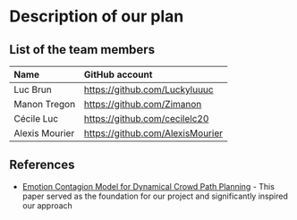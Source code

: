 # Description of our plan

## List of the team members

| Name           | GitHub account                  |
|:---------------|:--------------------------------|
| Luc Brun       | https://github.com/Luckyluuuc   |
| Manon Tregon   | https://github.com/Zimanon      |
| Cécile Luc     | https://github.com/cecilelc20   |
| Alexis Mourier | https://github.com/AlexisMourier|


## References

- [Emotion Contagion Model for Dynamical Crowd Path Planning](https://www.sciltp.com/journals/ijndi/2024/3/521/320) - This paper served as the foundation for our project and significantly inspired our approach
